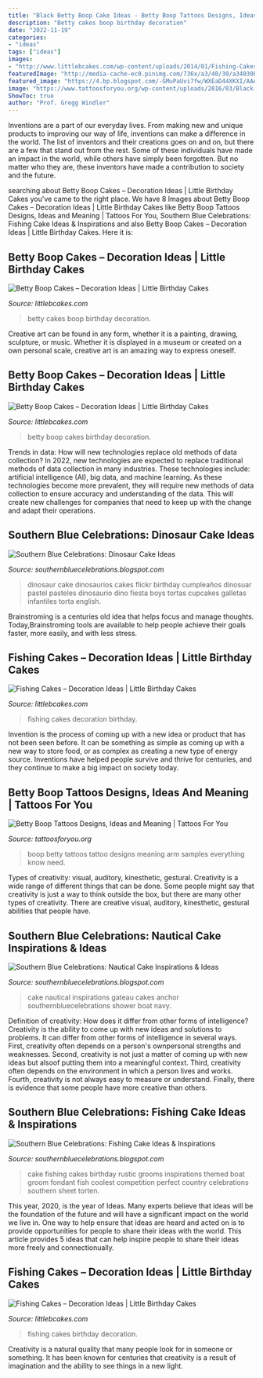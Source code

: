 ```yaml
---
title: "Black Betty Boop Cake Ideas - Betty Boop Tattoos Designs, Ideas And Meaning"
description: "Betty cakes boop birthday decoration"
date: "2022-11-19"
categories:
- "ideas"
tags: ["ideas"]
images:
- "http://www.littlebcakes.com/wp-content/uploads/2014/01/Fishing-Cakes.jpg"
featuredImage: "http://media-cache-ec0.pinimg.com/736x/a3/40/30/a34030ba0be68bc72edaf873c24afe6d.jpg"
featured_image: "https://4.bp.blogspot.com/-GMuPaUvi7fw/WXEaD44XKXI/AAAAAAABF6U/r_piWPEMrOQT_b78Tt1ynyif4miJ22ldwCLcBGAs/s1600/4802732272_779466b263_b.jpg"
image: "https://www.tattoosforyou.org/wp-content/uploads/2016/03/Black-Betty-Boop-Tattoos.jpg"
ShowToc: true
author: "Prof. Gregg Windler"
---
```



Inventions are a part of our everyday lives. From making new and unique products to improving our way of life, inventions can make a difference in the world. The list of inventors and their creations goes on and on, but there are a few that stand out from the rest. Some of these individuals have made an impact in the world, while others have simply been forgotten. But no matter who they are, these inventors have made a contribution to society and the future.

	

		
searching about Betty Boop Cakes – Decoration Ideas | Little Birthday Cakes you've came to the right place. We have 8 Images about Betty Boop Cakes – Decoration Ideas | Little Birthday Cakes like Betty Boop Tattoos Designs, Ideas and Meaning | Tattoos For You, Southern Blue Celebrations: Fishing Cake Ideas &amp; Inspirations and also Betty Boop Cakes – Decoration Ideas | Little Birthday Cakes. Here it is:
		
    
## Betty Boop Cakes – Decoration Ideas | Little Birthday Cakes

<img loading=lazy src="https://www.littlebcakes.com/wp-content/uploads/2014/01/Betty-Boop-Cakes-Pictures.jpg" onerror="this.onerror=null;this.src='https://tse3.mm.bing.net/th?id=OIP.iQh9oI_zwP38JzWqxUHLmAHaE5&amp;pid=15.1';" alt="Betty Boop Cakes – Decoration Ideas | Little Birthday Cakes">

_Source: littlebcakes.com_

>betty cakes boop birthday decoration. 

	

Creative art can be found in any form, whether it is a painting, drawing, sculpture, or music. Whether it is displayed in a museum or created on a own personal scale, creative art is an amazing way to express oneself.

    
## Betty Boop Cakes – Decoration Ideas | Little Birthday Cakes

<img loading=lazy src="http://www.littlebcakes.com/wp-content/uploads/2014/01/Images-of-Betty-Boop-Cakes.jpg" onerror="this.onerror=null;this.src='https://tse2.mm.bing.net/th?id=OIP.0Yx8OYTLKhtI31Gh3RBdBwHaE8&amp;pid=15.1';" alt="Betty Boop Cakes – Decoration Ideas | Little Birthday Cakes">

_Source: littlebcakes.com_

>betty boop cakes birthday decoration. 

	

Trends in data: How will new technologies replace old methods of data collection?
In 2022, new technologies are expected to replace traditional methods of data collection in many industries. These technologies include: artificial intelligence (AI), big data, and machine learning. As these technologies become more prevalent, they will require new methods of data collection to ensure accuracy and understanding of the data. This will create new challenges for companies that need to keep up with the change and adapt their operations.

    
## Southern Blue Celebrations: Dinosaur Cake Ideas

<img loading=lazy src="https://4.bp.blogspot.com/-GMuPaUvi7fw/WXEaD44XKXI/AAAAAAABF6U/r_piWPEMrOQT_b78Tt1ynyif4miJ22ldwCLcBGAs/s1600/4802732272_779466b263_b.jpg" onerror="this.onerror=null;this.src='https://tse1.mm.bing.net/th?id=OIP.ZtD7U10b8hnI_I0pQ9nltwHaJ5&amp;pid=15.1';" alt="Southern Blue Celebrations: Dinosaur Cake Ideas">

_Source: southernbluecelebrations.blogspot.com_

>dinosaur cake dinosaurios cakes flickr birthday cumpleaños dinosuar pastel pasteles dinosaurio dino fiesta boys tortas cupcakes galletas infantiles torta english. 

	

Brainstroming is a centuries old idea that helps focus and manage thoughts. Today,Brainstroming tools are available to help people achieve their goals faster, more easily, and with less stress.

    
## Fishing Cakes – Decoration Ideas | Little Birthday Cakes

<img loading=lazy src="http://www.littlebcakes.com/wp-content/uploads/2014/01/Fishing-Cakes-768x1024.jpg" onerror="this.onerror=null;this.src='https://tse1.mm.bing.net/th?id=OIP.mfP8ZSdI96ASpPJdkgl59QHaJ4&amp;pid=15.1';" alt="Fishing Cakes – Decoration Ideas | Little Birthday Cakes">

_Source: littlebcakes.com_

>fishing cakes decoration birthday. 

	

Invention is the process of coming up with a new idea or product that has not been seen before. It can be something as simple as coming up with a new way to store food, or as complex as creating a new type of energy source. Inventions have helped people survive and thrive for centuries, and they continue to make a big impact on society today.

    
## Betty Boop Tattoos Designs, Ideas And Meaning | Tattoos For You

<img loading=lazy src="https://www.tattoosforyou.org/wp-content/uploads/2016/03/Black-Betty-Boop-Tattoos.jpg" onerror="this.onerror=null;this.src='https://tse4.mm.bing.net/th?id=OIP.iXgqp_aZ6leZBkqQNYNgrQHaJ4&amp;pid=15.1';" alt="Betty Boop Tattoos Designs, Ideas and Meaning | Tattoos For You">

_Source: tattoosforyou.org_

>boop betty tattoos tattoo designs meaning arm samples everything know need. 

	

Types of creativity: visual, auditory, kinesthetic, gestural.
Creativity is a wide range of different things that can be done. Some people might say that creativity is just a way to think outside the box, but there are many other types of creativity. There are creative visual, auditory, kinesthetic, gestural abilities that people have.

    
## Southern Blue Celebrations: Nautical Cake Inspirations &amp; Ideas

<img loading=lazy src="https://s-media-cache-ak0.pinimg.com/564x/c9/81/44/c98144f3b64254ac5570b3399326a610.jpg" onerror="this.onerror=null;this.src='https://tse2.mm.bing.net/th?id=OIP.OPWDJ4ml0EX0y56mJtEZZgHaL2&amp;pid=15.1';" alt="Southern Blue Celebrations: Nautical Cake Inspirations &amp; Ideas">

_Source: southernbluecelebrations.blogspot.com_

>cake nautical inspirations gateau cakes anchor southernbluecelebrations shower boat navy. 

	

Definition of creativity: How does it differ from other forms of intelligence?
Creativity is the ability to come up with new ideas and solutions to problems. It can differ from other forms of intelligence in several ways. First, creativity often depends on a person's ownpersonal strengths and weaknesses. Second, creativity is not just a matter of coming up with new ideas but alsoof putting them into a meaningful context. Third, creativity often depends on the environment in which a person lives and works. Fourth, creativity is not always easy to measure or understand. Finally, there is evidence that some people have more creative than others.

    
## Southern Blue Celebrations: Fishing Cake Ideas &amp; Inspirations

<img loading=lazy src="http://media-cache-ec0.pinimg.com/736x/a3/40/30/a34030ba0be68bc72edaf873c24afe6d.jpg" onerror="this.onerror=null;this.src='https://tse4.mm.bing.net/th?id=OIP.-WaTsJx9Ufvc_gkSD5XkFwHaLL&amp;pid=15.1';" alt="Southern Blue Celebrations: Fishing Cake Ideas &amp; Inspirations">

_Source: southernbluecelebrations.blogspot.com_

>cake fishing cakes birthday rustic grooms inspirations themed boat groom fondant fish coolest competition perfect country celebrations southern sheet torten. 

	

This year, 2020, is the year of Ideas. Many experts believe that ideas will be the foundation of the future and will have a significant impact on the world we live in. One way to help ensure that ideas are heard and acted on is to provide opportunities for people to share their ideas with the world. This article provides 5 ideas that can help inspire people to share their ideas more freely and connectionually.

    
## Fishing Cakes – Decoration Ideas | Little Birthday Cakes

<img loading=lazy src="http://www.littlebcakes.com/wp-content/uploads/2014/01/Fishing-Cakes.jpg" onerror="this.onerror=null;this.src='https://tse3.mm.bing.net/th?id=OIP.1tL40IB1MzU2xE_QJQ32zgHaJ4&amp;pid=15.1';" alt="Fishing Cakes – Decoration Ideas | Little Birthday Cakes">

_Source: littlebcakes.com_

>fishing cakes birthday decoration. 

	

Creativity is a natural quality that many people look for in someone or something. It has been known for centuries that creativity is a result of imagination and the ability to see things in a new light.

